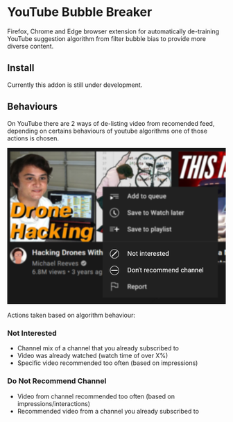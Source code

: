 # YouTube Bubble Breaker

Firefox, Chrome and Edge browser extension for automatically de-training YouTube suggestion algorithm from filter bubble bias to provide more diverse content.

## Install

Currently this addon is still under development. 

## Behaviours

On YouTube there are 2 ways of de-listing video from recomended feed, depending on certains behaviours of youtube algorithms one of those actions is chosen. 

![actions](/assets/actions.png)

Actions taken based on algorithm behaviour:

### Not Interested

- Channel mix of a channel that you already subscribed to 
- Video was already watched (watch time of over X%)
- Specific video recommended too often (based on impressions)

### Do Not Recommend Channel

- Video from channel recommended too often (based on impressions/interactions)
- Recommended video from a channel you already subscribed to